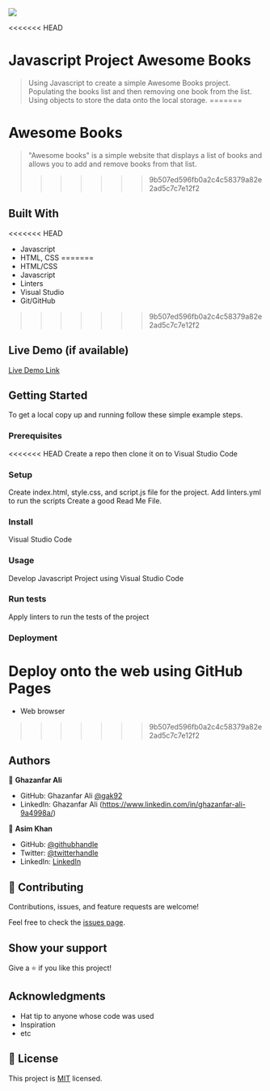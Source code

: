![](https://img.shields.io/badge/Microverse-blueviolet)

<<<<<<< HEAD
# Javascript Project Awesome Books

> Using Javascript to create a simple Awesome Books project. Populating the books list and then removing one book from the list. Using objects to store the data onto the local storage.
=======
# Awesome Books

> "Awesome books" is a simple website that displays a list of books and allows you to add and remove books from that list.
>>>>>>> 9b507ed596fb0a2c4c58379a82e2ad5c7c7e12f2


## Built With

<<<<<<< HEAD
- Javascript
- HTML, CSS
=======
- HTML/CSS
- Javascript
- Linters
- Visual Studio
- Git/GitHub
>>>>>>> 9b507ed596fb0a2c4c58379a82e2ad5c7c7e12f2

## Live Demo (if available)

[Live Demo Link](https://gak92.github.io/awesome_books/)


## Getting Started


To get a local copy up and running follow these simple example steps.

### Prerequisites
<<<<<<< HEAD
Create a repo then clone it on to Visual Studio Code

### Setup
Create index.html, style.css, and script.js file for the project. 
Add linters.yml to run the scripts
Create a good Read Me File. 

### Install
Visual Studio Code 

### Usage
Develop Javascript Project using Visual Studio Code

### Run tests
Apply linters to run the tests of the project

### Deployment
Deploy onto the web using GitHub Pages
=======
- Web browser
>>>>>>> 9b507ed596fb0a2c4c58379a82e2ad5c7c7e12f2


## Authors

👤 **Ghazanfar Ali**

- GitHub: Ghazanfar Ali [@gak92](https://github.com/gak92)
- LinkedIn: Ghazanfar Ali (https://www.linkedin.com/in/ghazanfar-ali-9a4998a/)

👤 **Asim Khan**

- GitHub: [@githubhandle](https://github.com/AsimKhan2019/)
- Twitter: [@twitterhandle](https://twitter.com/vtechbiz)
- LinkedIn: [LinkedIn](https://www.linkedin.com/in/asim-khan-9bbb4211/)


## 🤝 Contributing

Contributions, issues, and feature requests are welcome!

Feel free to check the [issues page](../../issues/).

## Show your support

Give a ⭐️ if you like this project!

## Acknowledgments

- Hat tip to anyone whose code was used
- Inspiration
- etc

## 📝 License

This project is [MIT](./MIT.md) licensed.
